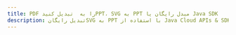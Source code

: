 ---title: PDF را به  تبدیل کنیدPPT، SVG به PPT مبدل رایگان یا Java SDKdescription: تبدیل رایگانSVG به PPT با استفاده از Java Cloud APIs & SDK همچنین اسناد PDF را در Cloud ایجاد، ویرایش و رندر کنید.---